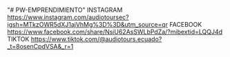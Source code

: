 "# PW-EMPRENDIMIENTO" 
INSTAGRAM
https://www.instagram.com/audiotoursec?igsh=MTkzOWR5dXJ1ajVhMg%3D%3D&utm_source=qr
FACEBOOK
https://www.facebook.com/share/NsiU62AsSWLbPdZa/?mibextid=LQQJ4d
TIKTOK
https://www.tiktok.com/@audiotours.ecuado?_t=8osenCpdVSA&_r=1 

